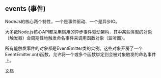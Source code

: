 ## events (事件)

NodeJs的核心两个特性，一个是事件驱动、一个是异步IO。

大多数Node.js核心API都采用惯用的异步事件驱动架构，其中某些类型的对象（触发器）会周期性地触发命名事件来调用函数对象（监听器）。

所有能触发事件的对象都是EventEmitter类的实例。这些对象开房了一个EventEmitter.on()函数，允许将一个或多个函数绑定到会被对象触发的命名事件上。

[文档](http://nodejs.cn/api/events.html)